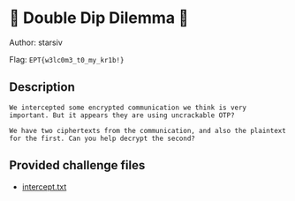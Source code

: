 # 👶 Double Dip Dilemma 👶
Author: starsiv

Flag: `EPT{w3lc0m3_t0_my_kr1b!}`
## Description
```
We intercepted some encrypted communication we think is very important. But it appears they are using uncrackable OTP?

We have two ciphertexts from the communication, and also the plaintext for the first. Can you help decrypt the second?
```

## Provided challenge files
* [intercept.txt](intercept.txt)
